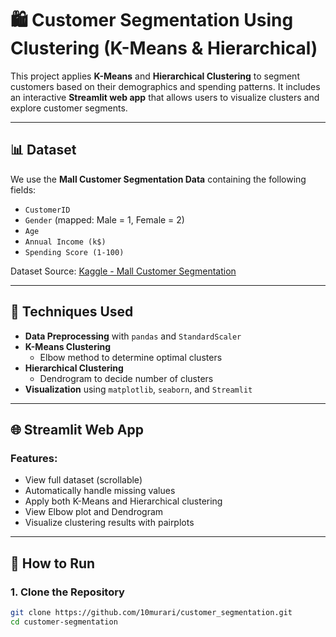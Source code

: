 # 🛍️ Customer Segmentation Using Clustering (K-Means & Hierarchical)

This project applies **K-Means** and **Hierarchical Clustering** to segment customers based on their demographics and spending patterns. It includes an interactive **Streamlit web app** that allows users to visualize clusters and explore customer segments.

---

## 📊 Dataset

We use the **Mall Customer Segmentation Data** containing the following fields:

- `CustomerID`
- `Gender` (mapped: Male = 1, Female = 2)
- `Age`
- `Annual Income (k$)`
- `Spending Score (1-100)`

Dataset Source: [Kaggle - Mall Customer Segmentation](https://www.kaggle.com/datasets/vjchoudhary7/customer-segmentation-tutorial)

---

## 🧠 Techniques Used

- **Data Preprocessing** with `pandas` and `StandardScaler`
- **K-Means Clustering**
  - Elbow method to determine optimal clusters
- **Hierarchical Clustering**
  - Dendrogram to decide number of clusters
- **Visualization** using `matplotlib`, `seaborn`, and `Streamlit`

---

## 🌐 Streamlit Web App

### Features:
- View full dataset (scrollable)
- Automatically handle missing values
- Apply both K-Means and Hierarchical clustering
- View Elbow plot and Dendrogram
- Visualize clustering results with pairplots

---

## 🚀 How to Run

### 1. Clone the Repository

```bash
git clone https://github.com/10murari/customer_segmentation.git
cd customer-segmentation
